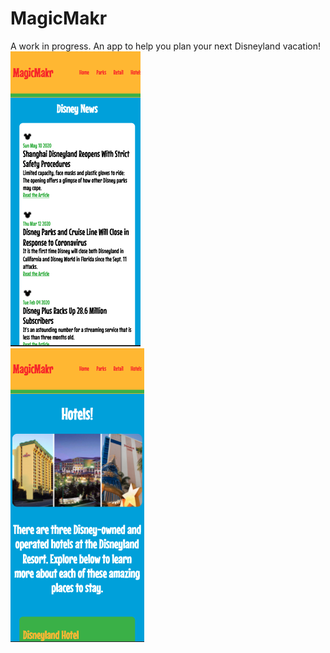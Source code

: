 # MagicMakr
A work in progress. An app to help you plan your next Disneyland vacation!
<br>
<img src="https://github.com/jcbpetersen1995/MagicMakr/blob/master/Screen%20Shot%202020-06-10%20at%206.17.39%20PM.png?raw=true" alt="screenshot">
<br>
<img src="https://github.com/jcbpetersen1995/MagicMakr/blob/master/Screen%20Shot%202020-06-10%20at%206.17.24%20PM.png?raw=true" alt="screenshot">
